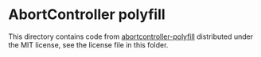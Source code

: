 # AbortController polyfill

This directory  contains code from [abortcontroller-polyfill] distributed under
the MIT license, see the license file in this folder.

[abortcontroller-polyfill]: https://github.com/mo/abortcontroller-polyfill
